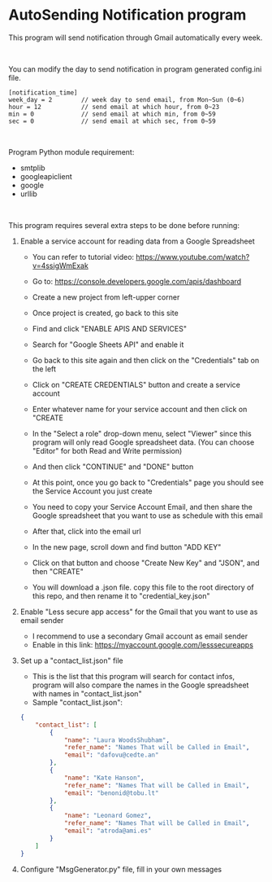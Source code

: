 # AutoSending Notification program

This program will send notification through Gmail automatically every week. 

<br>

You can modify the day to send notification in program generated config.ini file.

```
[notification_time]
week_day = 2        // week day to send email, from Mon~Sun (0~6)
hour = 12           // send email at which hour, from 0~23
min = 0             // send email at which min, from 0~59
sec = 0             // send email at which sec, from 0~59
```

<br>

Program Python module requirement:
* smtplib
* googleapiclient
* google
* urllib

<br>

This program requires several extra steps to be done before running:

1. Enable a service account for reading data from a Google Spreadsheet
   * You can refer to tutorial video: https://www.youtube.com/watch?v=4ssigWmExak

   * Go to: https://console.developers.google.com/apis/dashboard
   * Create a new project from left-upper corner
   * Once project is created, go back to this site
   * Find and click "ENABLE APIS AND SERVICES"
   * Search for "Google Sheets API" and enable it
   * Go back to this site again and then click on the "Credentials" tab on the left
   * Click on "CREATE CREDENTIALS" button and create a service account
   * Enter whatever name for your service account and then click on "CREATE
   * In the "Select a role" drop-down menu, select "Viewer" since this program will only read Google spreadsheet data. (You can choose "Editor" for both Read and Write permission)
   * And then click "CONTINUE" and "DONE" button
   * At this point, once you go back to "Credentials" page you should see the Service Account you just create
   * You need to copy your Service Account Email, and then share the Google spreadsheet that you want to use as schedule with this email
   * After that, click into the email url
   * In the new page, scroll down and find button "ADD KEY"
   * Click on that button and choose "Create New Key" and "JSON", and then "CREATE"
   * You will download a .json file. copy this file to the root directory of this repo, and then rename it to "credential_key.json"

2. Enable "Less secure app access" for the Gmail that you want to use as email sender
   * I recommend to use a secondary Gmail account as email sender
   * Enable in this link: https://myaccount.google.com/lesssecureapps

3. Set up a "contact_list.json" file
   * This is the list that this program will search for contact infos, program will also compare the names in the Google spreadsheet with names in "contact_list.json"
   * Sample "contact_list.json":
    
    ```json
    {
        "contact_list": [
            {
                "name": "Laura WoodsShubham",
                "refer_name": "Names That will be Called in Email",
                "email": "dafovu@cedte.an"
            },
            {
                "name": "Kate Hanson",
                "refer_name": "Names That will be Called in Email",
                "email": "benonid@tobu.lt"
            },
            {
                "name": "Leonard Gomez",
                "refer_name": "Names That will be Called in Email",
                "email": "atroda@ami.es"
            }
        ]
    }
    ```

4. Configure "MsgGenerator.py" file, fill in your own messages